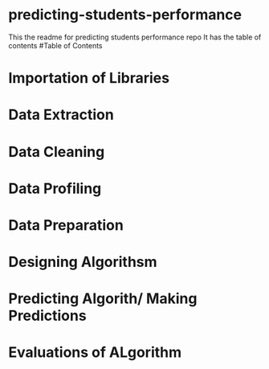 # predicting-students-performance
This the readme for predicting students performance repo
It has the table of contents
#Table of Contents
# Importation of Libraries
# Data Extraction
# Data Cleaning
# Data Profiling
# Data Preparation
# Designing Algorithsm
# Predicting Algorith/ Making Predictions
# Evaluations of ALgorithm
